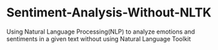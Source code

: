 # Sentiment-Analysis-Without-NLTK
Using Natural Language Processing(NLP) to analyze emotions and sentiments in a given text without using Natural Language Toolkit 

